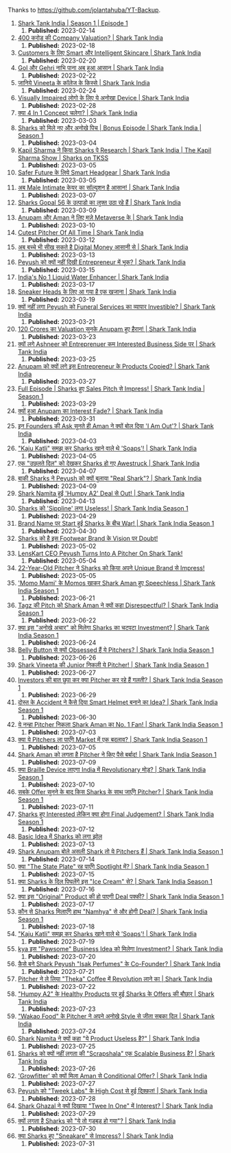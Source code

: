 Thanks to <https://github.com/jolantahuba/YT-Backup>.

1.  [Shark Tank India | Season 1 | Episode 1](https://youtube.com/watch?v=lfhdp8CChas)
    1.  **Published:** 2023-02-14
2.  [400 करोड़ की Company Valuation? | Shark Tank India](https://youtube.com/watch?v=hIGLqGCGD7w)
    1.  **Published:** 2023-02-18
3.  [Customers के लिए Smart और Intelligent Skincare | Shark Tank India](https://youtube.com/watch?v=fQGaOLieVF8)
    1.  **Published:** 2023-02-20
4.  [Gol और Gehri नाभि पाना अब हुआ आसान | Shark Tank India](https://youtube.com/watch?v=DQZZ4_ub6Io)
    1.  **Published:** 2023-02-22
5.  [जानिये Vineeta के कॉलेज के किस्से | Shark Tank India](https://youtube.com/watch?v=AgcN461MSzk)
    1.  **Published:** 2023-02-24
6.  [Visually Impaired लोगो के लिए ये अनोखा Device | Shark Tank India](https://youtube.com/watch?v=IaTdfnD_azE)
    1.  **Published:** 2023-02-28
7.  [क्या 4 In 1 Concept चलेगा? | Shark Tank India](https://youtube.com/watch?v=biuGlTtmgi8)
    1.  **Published:** 2023-03-03
8.  [Sharks को मिले नए और अनोखे पिच | Bonus Episode | Shark Tank India  | Season 1](https://youtube.com/watch?v=kLUGwhwYN3A)
    1.  **Published:** 2023-03-04
9.  [Kapil Sharma ने किया Sharks पे Research | Shark Tank India | The Kapil Sharma Show | Sharks on TKSS](https://youtube.com/watch?v=obf4fFh2zM4)
    1.  **Published:** 2023-03-05
10. [Safer Future के लिये Smart Headgear | Shark Tank India](https://youtube.com/watch?v=H6F2ZYfRCF8)
    1.  **Published:** 2023-03-05
11. [अब Male Intimate केयर का सॉल्यूशन है आसान! | Shark Tank India](https://youtube.com/watch?v=Ja7i6RAtbBI)
    1.  **Published:** 2023-03-07
12. [Sharks Gopal 56 के उत्पाडो का लुफ्त उठा रहे हैं | Shark Tank India](https://youtube.com/watch?v=U5juYW9tSTo)
    1.  **Published:** 2023-03-09
13. [Anupam और Aman ने लिए मज़े Metaverse के | Shark Tank India](https://youtube.com/watch?v=IFVtakeZ6Yg)
    1.  **Published:** 2023-03-10
14. [Cutest Pitcher Of All Time | Shark Tank India](https://youtube.com/watch?v=kvT0b7o3zvU)
    1.  **Published:** 2023-03-12
15. [अब बच्चे भी सीख सकते है Digital Money आसानी से | Shark Tank India](https://youtube.com/watch?v=1rHRYX67j5Y)
    1.  **Published:** 2023-03-13
16. [Peyush को क्यों नहीं दिखी Entrepreneur में भूक? | Shark Tank India](https://youtube.com/watch?v=U_ZTbuHis-0)
    1.  **Published:** 2023-03-15
17. [India's No 1 Liquid Water Enhancer | Shark Tank India](https://youtube.com/watch?v=fbyMvcRQhVg)
    1.  **Published:** 2023-03-17
18. [Sneaker Heads के लिए आ गया है एक खजाना | Shark Tank India](https://youtube.com/watch?v=E2Rk3WmoMr4)
    1.  **Published:** 2023-03-19
19. [क्यों नहीं लगा Peyush को Funeral Services का व्यापार Investible? | Shark Tank India](https://youtube.com/watch?v=56agP8QJU78)
    1.  **Published:** 2023-03-21
20. [120 Crores का Valuation सुनके Anupam हुए हैरान! | Shark Tank India](https://youtube.com/watch?v=OnnIOLTokvk)
    1.  **Published:** 2023-03-23
21. [क्यों लगे Ashneer को Entreprenuer कम Interested Business Side पर | Shark Tank India](https://youtube.com/watch?v=U3zIBsT7dMk)
    1.  **Published:** 2023-03-25
22. [Anupam को क्यों लगे इस Entrepreneur के Products Copied? | Shark Tank India](https://youtube.com/watch?v=565WLECfurc)
    1.  **Published:** 2023-03-27
23. [Full Episode | Sharks हुए Sales Pitch से Impress! | Shark Tank India | Season 1](https://youtube.com/watch?v=jqTIwxg8e7U)
    1.  **Published:** 2023-03-29
24. [क्यों हुआ Anupam का Interest Fade? | Shark Tank India](https://youtube.com/watch?v=3kFbkSraSxk)
    1.  **Published:** 2023-03-31
25. [इन Founders की Ask सुनते ही Aman ने क्यों बोल दिया 'I Am Out'? | Shark Tank India](https://youtube.com/watch?v=BhKdtXP1cZ0)
    1.  **Published:** 2023-04-03
26. ["Kaju Katli" समझ कर Sharks खाने वाले थे 'Soaps'! | Shark Tank India](https://youtube.com/watch?v=JbMZLDb6UAs)
    1.  **Published:** 2023-04-05
27. [एक "उछलते दिल" को देखकर Sharks हो गए Awestruck | Shark Tank India](https://youtube.com/watch?v=jZcL-FClgg0)
    1.  **Published:** 2023-04-07
28. [बाकी Sharks ने Peyush को क्यों बुलाया "Real Shark"? | Shark Tank India](https://youtube.com/watch?v=0F47ujcJmR4)
    1.  **Published:** 2023-04-09
29. [Shark Namita हुई 'Humpy A2' Deal से Out! | Shark Tank India](https://youtube.com/watch?v=sin3wZkmC28)
    1.  **Published:** 2023-04-13
30. [Sharks को 'Sippline' लगा Useless! | Shark Tank India Season 1](https://youtube.com/watch?v=SCCdnsTf1CQ)
    1.  **Published:** 2023-04-29
31. [Brand Name पर Start हुई Sharks के बीच War! | Shark Tank India Season 1](https://youtube.com/watch?v=FFvXMuileuU)
    1.  **Published:** 2023-04-30
32. [Sharks को है इस Footwear Brand के Vision पर Doubt!](https://youtube.com/watch?v=7TiP679T8-Q)
    1.  **Published:** 2023-05-02
33. [LensKart CEO Peyush Turns Into A Pitcher On Shark Tank!](https://youtube.com/watch?v=FGYEu4jz1qQ)
    1.  **Published:** 2023-05-04
34. [22-Year-Old Pitcher ने Sharks को किया अपने Unique Brand से Impress!](https://youtube.com/watch?v=fuhDGgQ9ZKA)
    1.  **Published:** 2023-05-05
35. ['Momo Mami' के Momos खाकर Shark Aman हुए Speechless | Shark Tank India Season 1](https://youtube.com/watch?v=XdsEhSCwCRk)
    1.  **Published:** 2023-06-21
36. [Tagz की Pitch को Shark Aman ने क्यों कहा Disrespectful? | Shark Tank India Season 1](https://youtube.com/watch?v=KywZ4CJdf2g)
    1.  **Published:** 2023-06-22
37. [क्या इस "अनोखे अचार" को मिलेगा Sharks का चटपटा Investment? | Shark Tank India Season 1](https://youtube.com/watch?v=LTUsYm5b-PQ)
    1.  **Published:** 2023-06-24
38. [Belly Button से क्यों Obsessed हैं ये Pitchers? | Shark Tank India Season 1](https://youtube.com/watch?v=IMA_6jx5lE0)
    1.  **Published:** 2023-06-26
39. [Shark Vineeta की Junior निकली ये Pitcher! | Shark Tank India Season 1](https://youtube.com/watch?v=3NQU6KT18E4)
    1.  **Published:** 2023-06-27
40. [Investors की बात छुपा कर क्या Pitcher कर रहे हैं गलती? | Shark Tank India Season 1](https://youtube.com/watch?v=h0sTzc7Wsvk)
    1.  **Published:** 2023-06-29
41. [दोस्त के Accident ने कैसे दिया Smart Helmet बनाने का Idea? | Shark Tank India Season 1](https://youtube.com/watch?v=K9AKMyJnBro)
    1.  **Published:** 2023-06-30
42. [ये नन्हा Pitcher निकला Shark Aman का No. 1 Fan! | Shark Tank India Season 1](https://youtube.com/watch?v=P5fOWOrX0Mc)
    1.  **Published:** 2023-07-03
43. [क्या ये Pitchers ला पाएँगे Market में एक बदलाव? | Shark Tank India Season 1](https://youtube.com/watch?v=j_UubBoNg9w)
    1.  **Published:** 2023-07-05
44. [Shark Aman को लगता है Pitcher ने किए पैसे बर्बाद! | Shark Tank India Season 1](https://youtube.com/watch?v=xlVDrcYVMAQ)
    1.  **Published:** 2023-07-09
45. [क्या Braille Device लाएगा India में Revolutionary मोड़? | Shark Tank India Season 1](https://youtube.com/watch?v=4RKii7a7vZI)
    1.  **Published:** 2023-07-10
46. [सबके Offer सुनने के बाद किस Sharks के साथ जाएँगे Pitcher? | Shark Tank India Season 1](https://youtube.com/watch?v=EXULUlCsDTM)
    1.  **Published:** 2023-07-11
47. [Sharks हुए Interested लेकिन क्या होगा Final Judgement? | Shark Tank India Season 1](https://youtube.com/watch?v=MKl28UV_svQ)
    1.  **Published:** 2023-07-12
48. [Basic Idea में Sharks को लगा झोल](https://youtube.com/watch?v=kkXXMDeSTvE)
    1.  **Published:** 2023-07-13
49. [Shark Anupam बोले असली Shark तो ये Pitchers हैं | Shark Tank India Season 1](https://youtube.com/watch?v=H7QRsIul05I)
    1.  **Published:** 2023-07-14
50. [क्या "The State Plate" रह पाएँगे Spotlight में? | Shark Tank India Season 1](https://youtube.com/watch?v=G53zp0wxHNU)
    1.  **Published:** 2023-07-15
51. [क्या Sharks के दिल पिघलेंगे इस "Ice Cream" से? | Shark Tank India Season 1](https://youtube.com/watch?v=od8xPlYcfSg)
    1.  **Published:** 2023-07-16
52. [क्या इस "Original" Product की हो पाएगी Deal पक्की? | Shark Tank India Season 1](https://youtube.com/watch?v=kpLn_IblJJ0)
    1.  **Published:** 2023-07-17
53. [कौन से Sharks मिलाएँगे हाथ "Namhya" से और होगी Deal? | Shark Tank India Season 1](https://youtube.com/watch?v=FFXNj1g1Dts)
    1.  **Published:** 2023-07-18
54. ["Kaju Katli" समझ कर Sharks खाने वाले थे 'Soaps'! | Shark Tank India](https://youtube.com/watch?v=IPXnkuXFU5k)
    1.  **Published:** 2023-07-19
55. [kya इस "Pawsome" Business Idea को मिलेगा Investment? | Shark Tank India](https://youtube.com/watch?v=qpzEkKDLx1U)
    1.  **Published:** 2023-07-20
56. [कैसे बने Shark Peyush "Isak Perfumes" के Co-Founder? | Shark Tank India](https://youtube.com/watch?v=tEKDDoE4c-U)
    1.  **Published:** 2023-07-21
57. [Pitcher ने ले लिया "Theka" Coffee में Revolution लाने का | Shark Tank India](https://youtube.com/watch?v=Khwd525ZLcg)
    1.  **Published:** 2023-07-22
58. ["Humpy A2" के Healthy Products पर हुई Sharks के Offers की बौछार | Shark Tank India](https://youtube.com/watch?v=G2VQxaqHDHc)
    1.  **Published:** 2023-07-23
59. ["Wakao Food" के Pitcher ने अपने अनोखे Style से जीता सबका दिल | Shark Tank India](https://youtube.com/watch?v=9l1cMCqTwaI)
    1.  **Published:** 2023-07-24
60. [Shark Namita ने क्यों कहा "ये Product Useless है?" | Shark Tank India](https://youtube.com/watch?v=8x5abRMCGv8)
    1.  **Published:** 2023-07-25
61. [Sharks को क्यों नहीं लगता की "Scrapshala" एक Scalable Business है? | Shark Tank India](https://youtube.com/watch?v=O1YLKPPvd98)
    1.  **Published:** 2023-07-26
62. ['Growfitter' को क्यों मिला Aman से Conditional Offer? | Shark Tank India](https://youtube.com/watch?v=CnkhVfpBVKg)
    1.  **Published:** 2023-07-27
63. [Peyush को "Tweek Labs" के High Cost से हुई दिक़्क़त! | Shark Tank India](https://youtube.com/watch?v=PtrxBDuJ05U)
    1.  **Published:** 2023-07-28
64. [Shark Ghazal ने क्यों दिखाया "Twee In One" में Interest? | Shark Tank India](https://youtube.com/watch?v=YnUkBx2WlQs)
    1.  **Published:** 2023-07-29
65. [क्यों लगता है Sharks को "ये तो गड़बड़ हो गया"? | Shark Tank India](https://youtube.com/watch?v=wyjl-tftG2Y)
    1.  **Published:** 2023-07-30
66. [क्या Sharks हुए "Sneakare" से Impress? | Shark Tank India](https://youtube.com/watch?v=pK5ghnApfPo)
    1.  **Published:** 2023-07-31
